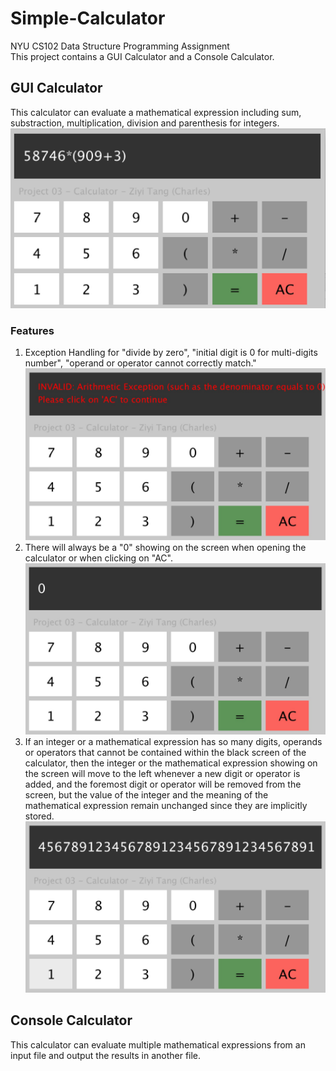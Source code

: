 # Simple-Calculator

NYU CS102 Data Structure Programming Assignment <br>
This project contains a GUI Calculator and a Console Calculator.
## GUI Calculator
This calculator can evaluate a mathematical expression including sum, substraction, multiplication, division and parenthesis for integers.<br>
![Image is currently not available](https://raw.githubusercontent.com/Charlespartina/Simple-Calculator/master/screenshot/expression.jpg)
### Features
1. Exception Handling for "divide by zero", "initial digit is 0 for multi-digits number", "operand or operator cannot correctly match."<br>
![Image is currently not available](https://raw.githubusercontent.com/Charlespartina/Simple-Calculator/master/screenshot/exception.jpg)
2. There will always be a "0" showing on the screen when opening the calculator or when clicking on "AC".<br>
![Image is currently not available](https://raw.githubusercontent.com/Charlespartina/Simple-Calculator/master/screenshot/initial.jpg)
3. If an integer or a mathematical expression has so many digits, operands or operators that cannot be contained within the black screen of the calculator, then the integer or the mathematical expression showing on the screen will move to the left whenever a new digit or operator is added, and the foremost digit or operator will be removed from the screen, but the value of the integer and the meaning of the mathematical expression remain unchanged since they are implicitly stored.<br>
![Image is currently not available](https://raw.githubusercontent.com/Charlespartina/Simple-Calculator/master/screenshot/longnumber.jpg)
## Console Calculator
This calculator can evaluate multiple mathematical expressions from an input file and output the results in another file.
